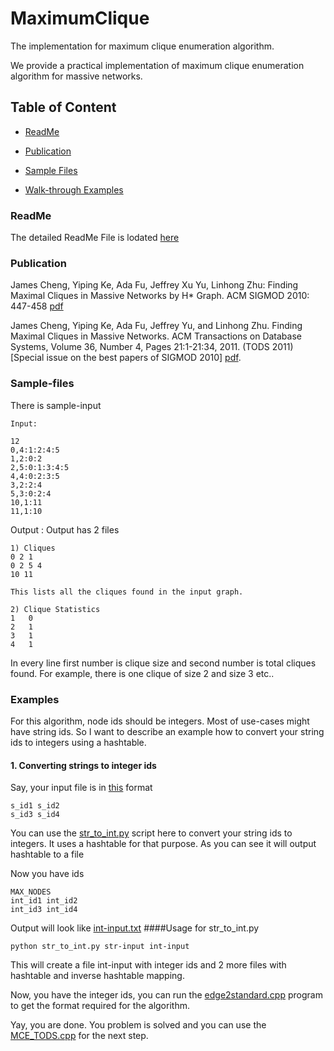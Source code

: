 

# MaximumClique
The implementation for maximum clique enumeration algorithm.

We provide a practical implementation of maximum clique enumeration algorithm for massive networks.

## Table of Content

- [ReadMe](#ReadMe)

- [Publication](#Publication)

- [Sample Files](#Sample-files)

- [Walk-through Examples](#Examples)

### ReadMe
The detailed ReadMe File is lodated [here](https://github.com/linhongseba/MaximumClique/blob/master/MCE_TODS/Readme_TODS.pdf)

### Publication

James Cheng, Yiping Ke, Ada Fu, Jeffrey Xu Yu, Linhong Zhu: Finding Maximal Cliques in Massive Networks by H* Graph. ACM SIGMOD 2010: 447-458 [pdf](http://www.isi.edu/~linhong/Papers/sigmod10.pdf)


James Cheng, Yiping Ke, Ada Fu, Jeffrey Yu, and Linhong Zhu. Finding Maximal Cliques in Massive Networks. ACM Transactions on Database Systems, Volume 36, Number 4, Pages 21:1-21:34, 2011. (TODS 2011) [Special issue on the best papers of SIGMOD 2010] [pdf](http://www.isi.edu/~linhong/Papers/TODS11.pdf).

### Sample-files

There is sample-input 
```
Input:

12
0,4:1:2:4:5
1,2:0:2
2,5:0:1:3:4:5
4,4:0:2:3:5
3,2:2:4
5,3:0:2:4
10,1:11
11,1:10
```
Output : Output has 2 files
```
1) Cliques
0 2 1 
0 2 5 4 
10 11 

This lists all the cliques found in the input graph.

2) Clique Statistics
1	0
2	1
3	1
4	1
```
In every line first number is clique size and second number is total cliques found. For example, there is one clique of size 2 and size 3 etc..


### Examples
For this algorithm, node ids should be integers. Most of use-cases might have string ids. So I want to describe an example how to convert your string ids to integers using a hashtable.

#### 1. Converting strings to integer ids
Say, your input file is in [this](https://github.com/linhongseba/MaximumClique/blob/master/sample-files/str-input.txt) format
```
s_id1 s_id2
s_id3 s_id4
```

You can use the [str_to_int.py](https://github.com/linhongseba/MaximumClique/blob/master/util/str_to_int.py) script here to convert your string ids to integers. It uses a hashtable for that purpose. As you can see it will output hashtable to a file

Now you have ids
```
MAX_NODES
int_id1 int_id2
int_id3 int_id4
```
Output will look like [int-input.txt](https://github.com/linhongseba/MaximumClique/blob/master/sample-files/int-input.txt)
####Usage for str_to_int.py
```
python str_to_int.py str-input int-input
```
This will create a file int-input with integer ids and 2 more files with hashtable and inverse hashtable mapping.


Now, you have the integer ids, you can run the [edge2standard.cpp](https://github.com/linhongseba/MaximumClique/blob/master/util/edge2standard.cpp) program to get the format required for the algorithm.

Yay, you are done. You problem is solved and you can use the [MCE_TODS.cpp](https://github.com/linhongseba/MaximumClique/blob/master/MCE_TODS/MCE_TODS.cpp) for the next step. 
















